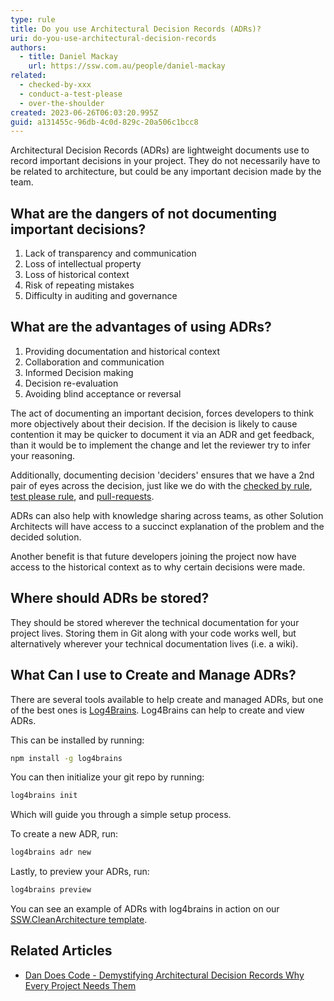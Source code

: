 ```yaml
---
type: rule
title: Do you use Architectural Decision Records (ADRs)?
uri: do-you-use-architectural-decision-records
authors:
  - title: Daniel Mackay
    url: https://ssw.com.au/people/daniel-mackay
related:
  - checked-by-xxx
  - conduct-a-test-please
  - over-the-shoulder
created: 2023-06-26T06:03:20.995Z
guid: a131455c-96db-4c0d-829c-20a506c1bcc8
---
```

Architectural Decision Records (ADRs) are lightweight documents use to record important decisions in your project. They do not necessarily have to be related to architecture, but could be any important decision made by the team.

<!--endintro-->

## What are the dangers of not documenting important decisions?

1. Lack of transparency and communication
2. Loss of intellectual property
3. Loss of historical context
4. Risk of repeating mistakes
5. Difficulty in auditing and governance

## What are the advantages of using ADRs?

1. Providing documentation and historical context
2. Collaboration and communication
3. Informed Decision making
4. Decision re-evaluation
5. Avoiding blind acceptance or reversal

The act of documenting an important decision, forces developers to think more objectively about their decision.  If the decision is likely to cause contention it may be quicker to document it via an ADR and get feedback, than it would be to implement the change and let the reviewer try to infer your reasoning.

Additionally, documenting decision 'deciders' ensures that we have a 2nd pair of eyes across the decision, just like we do with the [checked by rule](/checked-by-xxx), [test please rule](/do-you-conduct-a-test-please-internally-and-then-with-the-client), and [pull-requests](/over-the-shoulder).

ADRs can also help with knowledge sharing across teams, as other Solution Architects will have access to a succinct explanation of the problem and the decided solution.

Another benefit is that future developers joining the project now have access to the historical context as to why certain decisions were made.

## Where should ADRs be stored?

They should be stored wherever the technical documentation for your project lives.  Storing them in Git along with your code works well, but alternatively wherever your technical documentation lives (i.e. a wiki).

## What Can I use to Create and Manage ADRs?

There are several tools available to help create and managed ADRs, but one of the best ones is [Log4Brains](https://github.com/thomvaill/log4brains).  Log4Brains can help to create and view ADRs.

This can be installed by running:

```bash
npm install -g log4brains
```

You can then initialize your git repo by running:

```bash
log4brains init
```

Which will guide you through a simple setup process.

To create a new ADR, run:

```bash
log4brains adr new
```

Lastly, to preview your ADRs, run:

```bash
log4brains preview
```

You can see an example of ADRs with log4brains in action on our [SSW.CleanArchitecture template](https://sswconsulting.github.io/SSW.CleanArchitecture/).

## Related Articles

* [Dan Does Code - Demystifying Architectural Decision Records Why Every Project Needs Them](https://www.dandoescode.com/blog/demystifying-architectural-decision-records-why-every-project-needs-them)
